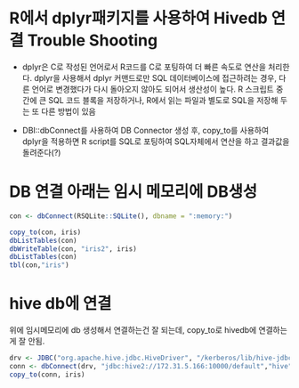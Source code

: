 # R에서 dplyr패키지를 사용하여 Hivedb 연결 Trouble Shooting
- dplyr은 C로 작성된 언어로서 R코드를 C로 포팅하여 더 빠른 속도로 연산을 처리한다.
dplyr을 사용해서 dplyr 커맨드로만 SQL 데이터베이스에 접근하려는 경우, 다른 언어로 변경했다가 다시 돌아오지 않아도 되어서 생산성이 높다. R 스크립트 중간에 큰 SQL 코드 블록을 저장하거나, R에서 읽는 파일과 별도로 SQL을 저장해 두는 또 다른 방법이 있음

- DBI::dbConnect를 사용하여 DB Connector 생성 후, copy_to를 사용하여 dplyr을 적용하면 R script를 SQL로 포팅하여 SQL자체에서 연산을 하고 결과값을 돌려준다(?)

# DB 연결 아래는 임시 메모리에 DB생성
```R
con <- dbConnect(RSQLite::SQLite(), dbname = ":memory:")

copy_to(con, iris)
dbListTables(con)
dbWriteTable(con, "iris2", iris)
dbListTables(con)
tbl(con,"iris")
```

# hive db에 연결
위에 임시메모리에 db 생성해서 연결하는건 잘 되는데, copy_to로 hivedb에 연결하는게 잘 안됨.

```R
drv <- JDBC("org.apache.hive.jdbc.HiveDriver", "/kerberos/lib/hive-jdbc-3.1.3000.7.1.7.0-551-standalone.jar", identifier.quote="`")
conn <- dbConnect(drv, "jdbc:hive2://172.31.5.166:10000/default","hive","hive")
copy_to(conn, iris)
```